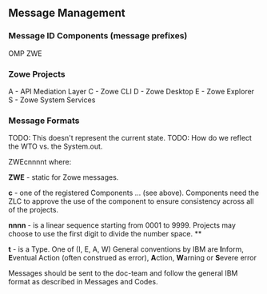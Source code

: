 ## Message Management

### Message ID Components (message prefixes)

OMP
ZWE

### Zowe Projects

A - API Mediation Layer
C - Zowe CLI
D - Zowe Desktop
E - Zowe Explorer
S - Zowe System Services

### Message Formats

TODO: This doesn't represent the current state. 
TODO: How do we reflect the WTO vs. the System.out. 

ZWEcnnnnt where:

**ZWE** - static for Zowe messages.

**c** - one of the registered Components ... (see above).  Components need the ZLC to approve the use of the component to ensure consistency across all of the projects.

**nnnn** - is a linear sequence starting from 0001 to 9999.  Projects may choose to use the first digit to divide the number space.  **

**t** - is a Type.  One of (I, E, A, W)  General conventions by IBM are **I**nform, **E**ventual Action (often construed as error), **A**ction, **W**arning or **S**evere error

Messages should be sent to the doc-team and follow the general IBM format as described in Messages and Codes.